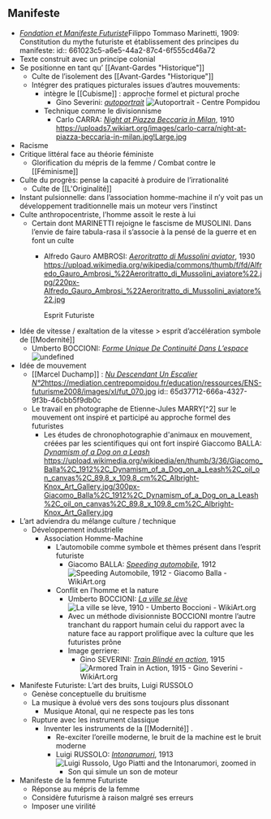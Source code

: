 ## Manifeste
- [*Fondation et Manifeste Futuriste*](https://pierre-lamble2.eu/resources/Exposés_BTS/Manifeste%20du%20Futurisme.pdf)Filippo Tommaso Marinetti, 1909: Constitution du mythe futuriste et établissement des principes du manifeste:
  id:: 661023c5-a6e5-44a2-87c4-6f555cd46a72
- Texte construit avec un principe colonial
- Se positionne en tant qu’ [[Avant-Gardes "Historique"]]
	- Culte de l’isolement des [[Avant-Gardes "Historique"]]
	- Intégrer des pratiques picturales issues d’autres mouvements:
		- intègre le [[Cubisme]] : approche formel et pictural proche
			- Gino Severini: [*autoportrait*](https://www.centrepompidou.fr/fr/recherche/oeuvres?artiste=Gino%20Severini) ![Autoportrait - Centre Pompidou](https://www.centrepompidou.fr/media/picture/71/64/7164cf3728b34eb55501e35f8801a95d/thumb_large.jpg)
		- Technique comme le divisionnisme
			- Carlo CARRA: [*Night at Piazza Beccaria in Milan*](https://www.wikiart.org/en/carlo-carra/night-at-piazza-beccaria-in-milan), 1910 https://uploads7.wikiart.org/images/carlo-carra/night-at-piazza-beccaria-in-milan.jpg!Large.jpg
- Racisme
- Critique littéral face au théorie féministe
	- Glorification du mépris de la femme / Combat contre le [[Féminisme]]
- Culte du progrès: pense la capacité à produire de l’irrationalité
	- Culte de [[L'Originalité]]
- Instant pulsionnelle: dans l’association homme-machine il n’y voit pas un développement traditionnelle mais un moteur vers l’instinct
- Culte anthropocentriste, l’homme assoit le reste à lui
	- Certain dont MARINETTI rejoigne le fascisme de MUSOLINI. Dans l’envie de faire tabula-rasa il s’associe à la pensé de la guerre et en font un culte
		- Alfredo Gauro AMBROSI: [*Aeroritratto di Mussolini aviator*](https://fr.wikipedia.org/wiki/Alfredo_Gauro_Ambrosi), 1930 https://upload.wikimedia.org/wikipedia/commons/thumb/f/fd/Alfredo_Gauro_Ambrosi_%22Aeroritratto_di_Mussolini_aviatore%22.jpg/220px-Alfredo_Gauro_Ambrosi_%22Aeroritratto_di_Mussolini_aviatore%22.jpg
		  
		  Esprit Futuriste
- Idée de vitesse / exaltation de la vitesse > esprit d’accélération symbole de [[Modernité]]
	- Umberto BOCCIONI: [*Forme Unique De Continuité Dans L’espace*](https://fr.wikipedia.org/wiki/L%27Homme_en_mouvement) ![undefined](https://upload.wikimedia.org/wikipedia/commons/thumb/f/fd/%27Unique_Forms_of_Continuity_in_Space%27%2C_1913_bronze_by_Umberto_Boccioni.jpg/1024px-%27Unique_Forms_of_Continuity_in_Space%27%2C_1913_bronze_by_Umberto_Boccioni.jpg)
- Idée de mouvement
	- [[Marcel Duchamp]] : [*Nu Descendant Un Escalier N°2*](https://fr.wikipedia.org/wiki/Nu_descendant_un_escalier_(N%C2%B02))https://mediation.centrepompidou.fr/education/ressources/ENS-futurisme2008/images/xl/fut_070.jpg
	  id:: 65d37712-666a-4327-9f3b-46cbb5f9db0c
	- Le travail en photographe de Etienne-Jules MARRY[^2] sur le mouvement ont inspiré et participé au approche formel des futuristes
		- Les études de chronophotographie d'animaux en mouvement, créées par les scientifiques qui ont fort inspiré Giaccomo BALLA: <a name="firstheading"></a>[*Dynamism of a Dog on a Leash*](https://en.wikipedia.org/wiki/Dynamism_of_a_Dog_on_a_Leash) https://upload.wikimedia.org/wikipedia/en/thumb/3/36/Giacomo_Balla%2C_1912%2C_Dynamism_of_a_Dog_on_a_Leash%2C_oil_on_canvas%2C_89.8_x_109.8_cm%2C_Albright-Knox_Art_Gallery.jpg/300px-Giacomo_Balla%2C_1912%2C_Dynamism_of_a_Dog_on_a_Leash%2C_oil_on_canvas%2C_89.8_x_109.8_cm%2C_Albright-Knox_Art_Gallery.jpg
- L’art adviendra du mélange culture / technique
	- Développement industrielle
		- Association Homme-Machine
			- L’automobile comme symbole et thèmes présent dans l’esprit futuriste
				- Giacomo BALLA: [*Speeding automobile*](https://www.moma.org/collection/works/79343), 1912 ![Speeding Automobile, 1912 - Giacomo Balla - WikiArt.org](https://uploads0.wikiart.org/images/giacomo-balla/speeding-automobile-1912.jpg!Large.jpg)
			- Conflit en l’homme et la nature
				- Umberto BOCCIONI: [*La ville se lève*](https://www.wikiart.org/fr/umberto-boccioni/la-ville-se-leve-1910)  ![La ville se lève, 1910 - Umberto Boccioni - WikiArt.org](https://uploads1.wikiart.org/images/umberto-boccioni/the-city-rises-1910(2).jpg!Large.jpg)
				- Avec un méthode divisionniste BOCCIONI montre l’autre tranchant du rapport humain celui du rapport avec la nature face au rapport prolifique avec la culture que les futuristes prône
				- Image gerriere:
					- Gino SEVERINI: [*Train Blindé en action*](https://www.moma.org/collection/works/79418), 1915 ![Armored Train in Action, 1915 - Gino Severini - WikiArt.org](https://uploads4.wikiart.org/images/gino-severini/armored-train-in-action-1915.jpg!Large.jpg)
- Manifeste Futuriste: L’art des bruits, Luigi RUSSOLO
	- Genèse conceptuelle du bruitisme
	- La musique à évolué vers des sons toujours plus dissonant
		- Musique Atonal, qui ne respecte pas les tons
	- Rupture avec les instrument classique
		- Inventer les instruments de la [[Modernité]] .
			- Re-exciter l’oreille moderne, le bruit de la machine est le bruit moderne
			- Luigi RUSSOLO: [*Intonarumori*](https://www.arthistoryproject.com/artists/luigi-russolo/luigi-russolo-ugo-piatti-and-the-intonarumori/), 1913 ![Luigi Russolo, Ugo Piatti and the Intonarumori, zoomed in](https://www.arthistoryproject.com/site/assets/files/14816/luigi-russolo-luigi-russolo-ugo-piatti-and-the-intonarumori-1913-obelisk-art-history.jpg)
				- Son qui simule un son de moteur
- Manifeste de la femme Futuriste
	- Réponse au mépris de la femme
	- Considère futurisme à raison malgré ses erreurs
	- Imposer une virilité